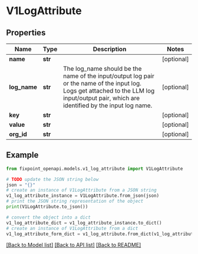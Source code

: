 # V1LogAttribute


## Properties

Name | Type | Description | Notes
------------ | ------------- | ------------- | -------------
**name** | **str** |  | [optional] 
**log_name** | **str** | The log_name should be the name of the input/output log pair or the name of the input log. Logs get attached to the LLM log input/output pair, which are identified by the input log name. | [optional] 
**key** | **str** |  | [optional] 
**value** | **str** |  | [optional] 
**org_id** | **str** |  | [optional] 

## Example

```python
from fixpoint_openapi.models.v1_log_attribute import V1LogAttribute

# TODO update the JSON string below
json = "{}"
# create an instance of V1LogAttribute from a JSON string
v1_log_attribute_instance = V1LogAttribute.from_json(json)
# print the JSON string representation of the object
print(V1LogAttribute.to_json())

# convert the object into a dict
v1_log_attribute_dict = v1_log_attribute_instance.to_dict()
# create an instance of V1LogAttribute from a dict
v1_log_attribute_form_dict = v1_log_attribute.from_dict(v1_log_attribute_dict)
```
[[Back to Model list]](../README.md#documentation-for-models) [[Back to API list]](../README.md#documentation-for-api-endpoints) [[Back to README]](../README.md)


